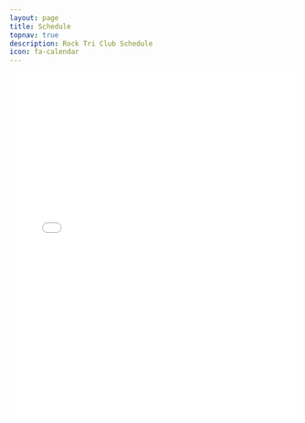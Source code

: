```yaml
---
layout: page
title: Schedule
topnav: true
description: Rock Tri Club Schedule
icon: fa-calendar
---
```

<iframe src="//www.google.com/calendar/embed?src=9n1rad7dprb6uronr8ocpcafps%40group.calendar.google.com&amp;color=%232F6309&amp;src=f2fnp2ms880evl1rihcbeqb840%40group.calendar.google.com&amp;color=%23711616&amp;ctz=America/Denver&amp;mode=AGENDA&amp;showTitle=0&amp;showPrint=0&amp;showCalendars=0" style=" border-width:0 " height="600" frameborder="0" scrolling="no" width="100%"></iframe>
